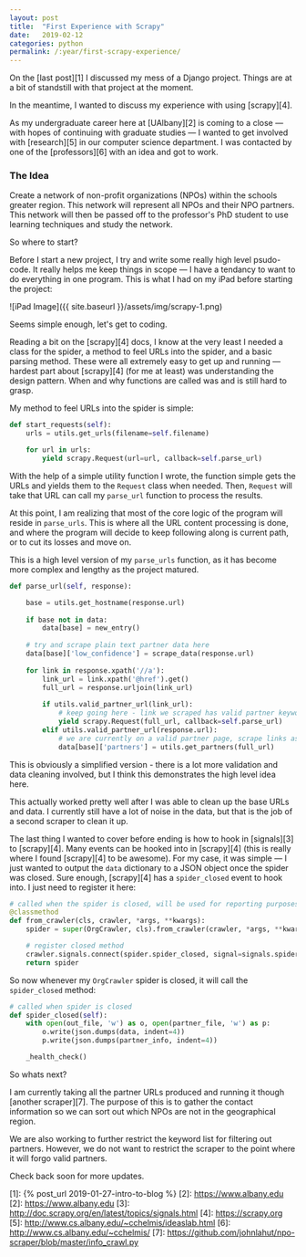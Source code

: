 ```yaml
---
layout: post
title:  "First Experience with Scrapy"
date:   2019-02-12
categories: python
permalink: /:year/first-scrapy-experience/
---
```


On the [last post][1] I discussed my mess of a Django project. Things are at a bit of standstill with
that project at the moment.


In the meantime, I wanted to discuss my experience with using [scrapy][4].

As my undergraduate career here at [UAlbany][2] is coming to a close — with hopes of continuing with
graduate studies — I wanted to get involved with [research][5] in our computer science department. I was
contacted by one of the [professors][6] with an idea and got to work.

### The Idea  
Create a network of non-profit organizations (NPOs) within the schools greater region. This network will 
represent all NPOs and their NPO partners. This network will then be passed off to the professor's 
PhD student to use learning techniques and study the network. 


So where to start?

Before I start a new project, I try and write some really high level psudo-code. It really helps me
keep things in scope — I have a tendancy to want to do everything in one program. This is what I had
on my iPad before starting the project:

![iPad Image]({{ site.baseurl  }}/assets/img/scrapy-1.png)

Seems simple enough, let's get to coding.

Reading a bit on the [scrapy][4] docs, I know at the very least I needed a class for the spider, 
a method to feel URLs into the spider, and a basic parsing method. These were all extremely easy to 
get up and running — hardest part about [scrapy][4] (for me at least) was understanding the design pattern. 
When and why functions are called was and is still hard to grasp.

My method to feel URLs into the spider is simple:
```python
def start_requests(self):
    urls = utils.get_urls(filename=self.filename)

    for url in urls:
        yield scrapy.Request(url=url, callback=self.parse_url)
```

With the help of a simple utility function I wrote, the function simple gets the URLs and yields them
to the ``Request`` class when needed. Then, ``Request`` will take that URL can call my ``parse_url`` function
to process the results.

At this point, I am realizing that most of the core logic of the program will reside in ``parse_urls``. This
is where all the URL content processing is done, and where the program will decide to keep following 
along is current path, or to cut its losses and move on.

This is a high level version of my ``parse_urls`` function, as it has become more complex and lengthy as the 
project matured.

```python
def parse_url(self, response):  

    base = utils.get_hostname(response.url)
    
    if base not in data:
        data[base] = new_entry()
      
    # try and scrape plain text partner data here
    data[base]['low_confidence'] = scrape_data(response.url) 
     
    for link in response.xpath('//a'):
        link_url = link.xpath('@href').get()
        full_url = response.urljoin(link_url)
        
        if utils.valid_partner_url(link_url):
            # keep going here - link we scraped has valid partner keywords
            yield scrapy.Request(full_url, callback=self.parse_url)
        elif utils.valid_partner_url(response.url):
            # we are currently on a valid partner page, scrape links as valid partners
            data[base]['partners'] = utils.get_partners(full_url)

```

This is obviously a simplified version - there is a lot more validation and data cleaning involved, but
I think this demonstrates the high level idea here. 

This actually worked pretty well after I was able to clean up the base URLs and data. I currently still 
have a lot of noise in the data, but that is the job of a second scraper to clean it up.

The last thing I wanted to cover before ending is how to hook in [signals][3] to [scrapy][4]. Many events can
be hooked into in [scrapy][4] (this is really where I found [scrapy][4] to be awesome). For my case, it was simple —
I just wanted to output the ``data`` dictionary to a JSON object once the spider was closed. Sure enough, [scrapy][4]
has a ``spider_closed`` event to hook into. I just need to register it here:

```python
# called when the spider is closed, will be used for reporting purposes
@classmethod
def from_crawler(cls, crawler, *args, **kwargs):
    spider = super(OrgCrawler, cls).from_crawler(crawler, *args, **kwargs)

    # register closed method
    crawler.signals.connect(spider.spider_closed, signal=signals.spider_closed)
    return spider
```

So now whenever my ``OrgCrawler`` spider is closed, it will call the ``spider_closed`` method:

```python
# called when spider is closed
def spider_closed(self):
    with open(out_file, 'w') as o, open(partner_file, 'w') as p:
        o.write(json.dumps(data, indent=4))
        p.write(json.dumps(partner_info, indent=4))

    _health_check()
```

So whats next?

I am currently taking all the partner URLs produced and running it though [another scraper][7]. The purpose
of this is to gather the contact information so we can sort out which NPOs are not in the geographical
region.

We are also working to further restrict the keyword list for filtering out partners. However, we do not want
to restrict the scraper to the point where it will forgo valid partners.

Check back soon for more updates.

[1]: {% post_url 2019-01-27-intro-to-blog %}
[2]: https://www.albany.edu
[2]: https://www.albany.edu
[3]: http://doc.scrapy.org/en/latest/topics/signals.html
[4]: https://scrapy.org
[5]: http://www.cs.albany.edu/~cchelmis/ideaslab.html
[6]: http://www.cs.albany.edu/~cchelmis/
[7]: https://github.com/johnlahut/npo-scraper/blob/master/info_crawl.py